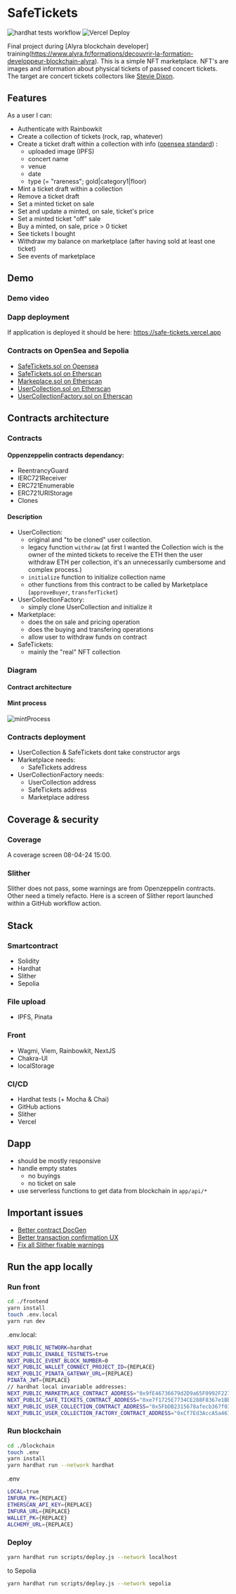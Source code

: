 # SafeTickets

![hardhat tests workflow](https://github.com/beubeubeubeu/SafeTickets/actions/workflows/hardhat-unit-tests.yml/badge.svg)
![Vercel Deploy](https://therealsujitk-vercel-badge.vercel.app/?app=safe-tickets)

Final project during [Alyra blockchain developer] training(https://www.alyra.fr/formations/decouvrir-la-formation-developpeur-blockchain-alyra). This is a simple NFT marketplace. NFT's are images and information about physical tickets of passed concert tickets. The target are concert tickets collectors like [Stevie Dixon](https://steviedixon.blogspot.com/p/concerts-venir-lyon-et-region.html).

## Features

As a user I can:

- Authenticate with Rainbowkit
- Create a collection of tickets (rock, rap, whatever)
- Create a ticket draft within a collection with info ([opensea standard](https://docs.opensea.io/docs/metadata-standards)) :
    -  uploaded image (IPFS)
    -  concert name
    -  venue
    -  date
    -  type (= "rareness"; gold|category1|floor)
- Mint a ticket draft within a collection
- Remove a ticket draft
- Set a minted ticket on sale
- Set and update a minted, on sale, ticket's price
- Set a minted ticket "off" sale
- Buy a minted, on sale, price > 0 ticket
- See tickets I bought
- Withdraw my balance on marketplace (after having sold at least one ticket)
- See events of marketplace

## Demo

### Demo video

### Dapp deployment

If application is deployed it should be here: https://safe-tickets.vercel.app

### Contracts on OpenSea and Sepolia 

- [SafeTickets.sol on Opensea](https://testnets.opensea.io/collection/safeticket-1)
- [SafeTickets.sol on Etherscan](https://sepolia.etherscan.io/address/0x8BB9c06cB022cffd6A71D29e6a319828bc685ebD)
- [Markeplace.sol on Etherscan](https://sepolia.etherscan.io/address/0x50f6b938c0f6d77fbaa5f8033933a75f88b5de03)
- [UserCollection.sol on Etherscan](https://sepolia.etherscan.io/address/0xE1B3E1d5a0fd7A01C8a9b94c5825778F667d8CE3)
- [UserCollectionFactory.sol on Etherscan](https://sepolia.etherscan.io/address/0x7CBd2DD300eedf25001E9335F829911994280aD5)

## Contracts architecture

### Contracts

#### Oppenzeppelin contracts dependancy:

- ReentrancyGuard
- IERC721Receiver
- ERC721Enumerable
- ERC721URIStorage
- Clones

#### Description

- UserCollection: 
    - original and "to be cloned" user collection.
    - legacy function `withdraw` (at first I wanted the Collection wich is the owner of the minted tickets to receive the ETH then the user withdraw ETH per collection, it's an unnecessarily cumbersome and complex process.)
    - `initialize` function to initialize collection name
    - other functions from this contract to be called by Marketplace (`approveBuyer`, `transferTicket`)
- UserCollectionFactory:
    - simply clone UserCollection and initialize it
- Marketplace:
    - does the on sale and pricing operation
    - does the buying and transfering operations
    - allow user to withdraw funds on contract
- SafeTickets:
    - mainly the "real" NFT collection 

### Diagram

#### Contract architecture

#### Mint process

![mintProcess](https://github.com/beubeubeubeu/SafeTickets/assets/4832337/565112d2-f0dc-46f9-858d-483042858070)

### Contracts deployment

- UserCollection & SafeTickets dont take constructor args
- Marketplace needs:
    - SafeTickets address
- UserCollectionFactory needs:
    - UserCollection address
    - SafeTickets address
    - Marketplace address

## Coverage & security

### Coverage

A coverage screen 08-04-24 15:00.


### Slither

Slither does not pass, some warnings are from Openzeppelin contracts. Other need a timely refacto. Here is a screen of Slither report launched within a GitHub workflow action.

## Stack

### Smartcontract

- Solidity
- Hardhat
- Slither
- Sepolia

### File upload

- IPFS, Pinata

### Front

- Wagmi, Viem, Rainbowkit, NextJS
- Chakra-UI
- localStorage

### CI/CD

- Hardhat tests (+ Mocha & Chai)
- GitHub actions
- Slither
- Vercel

## Dapp

- should be mostly responsive
- handle empty states
    - no buyings
    - no ticket on sale
- use serverless functions to get data from blockchain in `app/api/*` 

## Important issues

- [Better contract DocGen](https://github.com/beubeubeubeu/SafeTickets/issues/5)
- [Better transaction confirmation UX](https://github.com/beubeubeubeu/SafeTickets/issues/18)
- [Fix all Slither fixable warnings](https://github.com/beubeubeubeu/SafeTickets/issues/20)

## Run the app locally

### Run front

```sh
cd ./frontend
yarn install
touch .env.local
yarn run dev
```
.env.local:
```sh
NEXT_PUBLIC_NETWORK=hardhat
NEXT_PUBLIC_ENABLE_TESTNETS=true
NEXT_PUBLIC_EVENT_BLOCK_NUMBER=0
NEXT_PUBLIC_WALLET_CONNECT_PROJECT_ID={REPLACE}
NEXT_PUBLIC_PINATA_GATEWAY_URL={REPLACE}
PINATA_JWT={REPLACE}
// hardhat local invariable addresses:
NEXT_PUBLIC_MARKETPLACE_CONTRACT_ADDRESS="0x9fE46736679d2D9a65F0992F2272dE9f3c7fa6e0"
NEXT_PUBLIC_SAFE_TICKETS_CONTRACT_ADDRESS="0xe7f1725E7734CE288F8367e1Bb143E90bb3F0512"
NEXT_PUBLIC_USER_COLLECTION_CONTRACT_ADDRESS="0x5FbDB2315678afecb367f032d93F642f64180aa3"
NEXT_PUBLIC_USER_COLLECTION_FACTORY_CONTRACT_ADDRESS="0xCf7Ed3AccA5a467e9e704C703E8D87F634fB0Fc9"
```

### Run blockchain

```sh 
cd ./blockchain
touch .env
yarn install
yarn hardhat run --network hardhat
```

.env

```sh
LOCAL=true
INFURA_PK={REPLACE}
ETHERSCAN_API_KEY={REPLACE}
INFURA_URL={REPLACE}
WALLET_PK={REPLACE}
ALCHEMY_URL={REPLACE}
```

### Deploy

```sh
yarn hardhat run scripts/deploy.js --network localhost
```

to Sepolia

```sh
yarn hardhat run scripts/deploy.js --network sepolia
```

